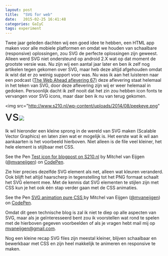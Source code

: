 ```yaml
---
layout: post
title:  "SVG for web"
date:   2015-02-25 16:41:48
categories: GaIyC
tags: experiment
---
```


Twee jaar geleden dachten wij een goed idee te hebben, een HTML app maken voor alle mobiele platformen en omdat we houden van schaalbare (responsive) oplossingen, zou SVG de perfecte oplossingen zijn geweest. Alleen werd SVG niet ondersteund op android 2.X wat op dat moment de grootste versie was. Nu zijn wij een aantal jaar later en ben ik zelf nog artikelen tegen gekomen over SVG, maar heb deze altijd afgehouden omdat ik wist dat er zo weinig support voor was. Nu was ik aan het luisteren naar een podcast (<a href="http://5by5.tv/webahead/67">The Web Ahead aflevering 67)</a> deze aflevering staat helemaal in het teken van SVG, door deze aflevering zijn wij er weer helemaal in gedoken. Persoonlijk dacht ik zelf nooit dat het zin zou hebben icon fonts te vervangen voor SVG icons, maar daar ben ik nu van terug gekomen.

<!--more-->

<img src="http://www.s210.nl/wp-content/uploads/2014/08/peekeye.png" <span style="font-size: 40px;">vs</span><img src="http://www.s210.nl/wp-content/uploads/2014/08/peekeye.svg">


Ik wil hieronder een kleine sprong in de wereld van SVG maken (Scalable Vector Graphics) en laten zien wat er mogelijk is. Het eerste wat ik wil aan aankaarten is het voorbeeld hierboven. Niet alleen is de file veel kleiner, het hele element is stijlbaar met CSS.

<p data-height="268" data-theme-id="0" data-slug-hash="pfoil" data-default-tab="result" data-user="mvaneijgen" class='codepen'>See the Pen <a href='http://codepen.io/mvaneijgen/pen/pfoil/'>Test icon for blogpost on S210.nl</a> by Mitchel van Eijgen (<a href='http://codepen.io/mvaneijgen'>@mvaneijgen</a>) on <a href='http://codepen.io'>CodePen</a>.</p>
<script async src="//assets.codepen.io/assets/embed/ei.js"></script>

Zie hier precies dezelfde SVG element als net, alleen wat kleuren veranderd. Ook blijft het altijd haarscherp in tegenstelling tot het PNG formaat schaalt het SVG element mee. Met de kennis dat SVG elementen te stijlen zijn met CSS kun je het ook één stap verder gaan met de CSS animaties.

<p data-height="268" data-theme-id="0" data-slug-hash="GaIyC" data-default-tab="result" data-user="mvaneijgen" class='codepen'>See the Pen <a href='http://codepen.io/mvaneijgen/pen/GaIyC/'>SVG animation pure CSS </a> by Mitchel van Eijgen (<a href='http://codepen.io/mvaneijgen'>@mvaneijgen</a>) on <a href='http://codepen.io'>CodePen</a>.</p>
<script async src="//assets.codepen.io/assets/embed/ei.js"></script>

Omdat dit geen technische blog is zal ik niet te diep op alle aspecten van SVG, maar als je geïnteresseerd bent zou ik voorstellen wat rond te spelen met de hierboven gegeven voorbeelden of als je vragen hebt mail mij op mvaneijgen@gmail.com.

Nog een kleine recap SVG files zijn meestal kleiner, blijven schaalbaar en bewerkbaar met CSS en zijn heel makkelijk te animeren en responsive te maken.